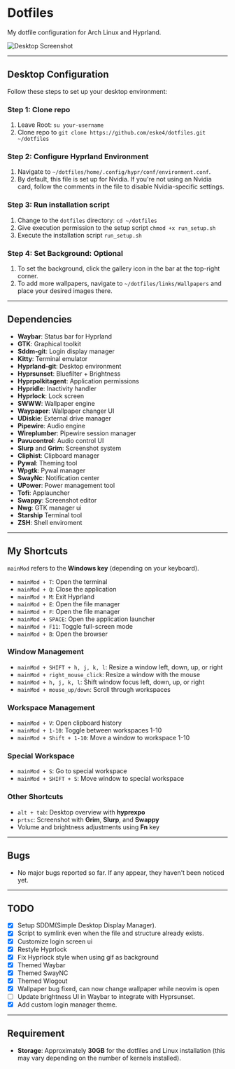 # Dotfiles

My dotfile configuration for Arch Linux and Hyprland.

![Desktop Screenshot](https://github.com/eske4/dotfiles/blob/main/images/Desktop.png)

---

## Desktop Configuration

Follow these steps to set up your desktop environment:

### Step 1: Clone repo

1. Leave Root:
   `su your-username`
2. Clone repo to
   `git clone https://github.com/eske4/dotfiles.git ~/dotfiles`

### Step 2: Configure Hyprland Environment

1. Navigate to `~/dotfiles/home/.config/hypr/conf/environment.conf`.
2. By default, this file is set up for Nvidia. If you're not using an Nvidia card, follow the comments in the file to disable Nvidia-specific settings.

### Step 3: Run installation script

1. Change to the `dotfiles` directory: `cd ~/dotfiles`
2. Give execution permission to the setup script `chmod +x run_setup.sh`
3. Execute the installation script `run_setup.sh
`

### Step 4: Set Background: Optional

1. To set the background, click the gallery icon in the bar at the top-right corner.
2. To add more wallpapers, navigate to `~/dotfiles/links/Wallpapers` and place your desired images there.

---

## Dependencies

- **Waybar**: Status bar for Hyprland
- **GTK**: Graphical toolkit
- **Sddm-git**: Login display manager
- **Kitty**: Terminal emulator
- **Hyprland-git**: Desktop environment
- **Hyprsunset**: Bluefilter + Brightness
- **Hyprpolkitagent**: Application permissions
- **Hypridle**: Inactivity handler
- **Hyprlock**: Lock screen
- **SWWW**: Wallpaper engine
- **Waypaper**: Wallpaper changer UI
- **UDiskie**: External drive manager
- **Pipewire**: Audio engine
- **Wireplumber**: Pipewire session manager
- **Pavucontrol**: Audio control UI
- **Slurp** and **Grim**: Screenshot system
- **Cliphist**: Clipboard manager
- **Pywal**: Theming tool
- **Wpgtk**: Pywal manager
- **SwayNc**: Notification center
- **UPower**: Power management tool
- **Tofi**: Applauncher
- **Swappy**: Screenshot editor
- **Nwg**: GTK manager ui
- **Starship** Terminal tool
- **ZSH**: Shell enviroment

---

## My Shortcuts

`mainMod` refers to the **Windows key** (depending on your keyboard).

- `mainMod + T`: Open the terminal
- `mainMod + Q`: Close the application
- `mainMod + M`: Exit Hyprland
- `mainMod + E`: Open the file manager
- `mainMod + F`: Open the file manager
- `mainMod + SPACE`: Open the application launcher
- `mainMod + F11`: Toggle full-screen mode
- `mainMod + B`: Open the browser

### Window Management

- `mainMod + SHIFT + h, j, k, l`: Resize a window left, down, up, or right
- `mainMod + right_mouse_click`: Resize a window with the mouse
- `mainMod + h, j, k, l`: Shift window focus left, down, up, or right
- `mainMod + mouse_up/down`: Scroll through workspaces

### Workspace Management

- `mainMod + V`: Open clipboard history
- `mainMod + 1-10`: Toggle between workspaces 1-10
- `mainMod + Shift + 1-10`: Move a window to workspace 1-10

### Special Workspace

- `mainMod + S`: Go to special workspace
- `mainMod + SHIFT + S`: Move window to special workspace

### Other Shortcuts

- `alt + tab`: Desktop overview with **hyprexpo**
- `prtsc`: Screenshot with **Grim**, **Slurp**, and **Swappy**
- Volume and brightness adjustments using **Fn** key

---

## Bugs

- No major bugs reported so far. If any appear, they haven't been noticed yet.

---

## TODO

- [x] Setup SDDM(Simple Desktop Display Manager).
- [x] Script to symlink even when the file and structure already exists.
- [x] Customize login screen ui
- [x] Restyle Hyprlock
- [x] Fix Hyprlock style when using gif as background
- [x] Themed Waybar
- [x] Themed SwayNC
- [x] Themed Wlogout
- [x] Wallpaper bug fixed, can now change wallpaper while neovim is open
- [ ] Update brightness UI in Waybar to integrate with Hyprsunset.
- [x] Add custom login manager theme.

---

## Requirement

- **Storage**: Approximately **30GB** for the dotfiles and Linux installation (this may vary depending on the number of kernels installed).

